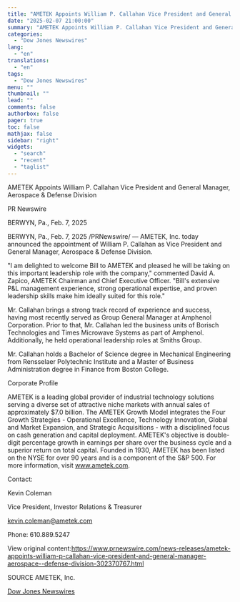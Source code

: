 ```yaml
---
title: "AMETEK Appoints William P. Callahan Vice President and General Manager, Aerospace & Defense Division"
date: "2025-02-07 21:00:00"
summary: "AMETEK Appoints William P. Callahan Vice President and General Manager, Aerospace &amp; Defense DivisionPR NewswireBERWYN, Pa., Feb. 7, 2025BERWYN, Pa., Feb. 7, 2025 /PRNewswire/ — AMETEK, Inc. today announced the appointment of William P. Callahan as Vice President and General Manager, Aerospace &amp; Defense Division.\"I am delighted to welcome Bill..."
categories:
  - "Dow Jones Newswires"
lang:
  - "en"
translations:
  - "en"
tags:
  - "Dow Jones Newswires"
menu: ""
thumbnail: ""
lead: ""
comments: false
authorbox: false
pager: true
toc: false
mathjax: false
sidebar: "right"
widgets:
  - "search"
  - "recent"
  - "taglist"
---
```


AMETEK Appoints William P. Callahan Vice President and General Manager, Aerospace & Defense Division

PR Newswire

BERWYN, Pa., Feb. 7, 2025

BERWYN, Pa., Feb. 7, 2025 /PRNewswire/ — AMETEK, Inc. today announced the appointment of William P. Callahan as Vice President and General Manager, Aerospace & Defense Division.

"I am delighted to welcome Bill to AMETEK and pleased he will be taking on this important leadership role with the company," commented David A. Zapico, AMETEK Chairman and Chief Executive Officer. "Bill's extensive P&L management experience, strong operational expertise, and proven leadership skills make him ideally suited for this role."

Mr. Callahan brings a strong track record of experience and success, having most recently served as Group General Manager at Amphenol Corporation. Prior to that, Mr. Callahan led the business units of Borisch Technologies and Times Microwave Systems as part of Amphenol. Additionally, he held operational leadership roles at Smiths Group.

Mr. Callahan holds a Bachelor of Science degree in Mechanical Engineering from Rensselaer Polytechnic Institute and a Master of Business Administration degree in Finance from Boston College.

Corporate Profile

AMETEK is a leading global provider of industrial technology solutions serving a diverse set of attractive niche markets with annual sales of approximately $7.0 billion. The AMETEK Growth Model integrates the Four Growth Strategies - Operational Excellence, Technology Innovation, Global and Market Expansion, and Strategic Acquisitions - with a disciplined focus on cash generation and capital deployment. AMETEK's objective is double-digit percentage growth in earnings per share over the business cycle and a superior return on total capital. Founded in 1930, AMETEK has been listed on the NYSE for over 90 years and is a component of the S&P 500. For more information, visit www.ametek.com.

Contact:

Kevin Coleman

Vice President, Investor Relations & Treasurer

kevin.coleman@ametek.com

Phone: 610.889.5247

View original content:https://www.prnewswire.com/news-releases/ametek-appoints-william-p-callahan-vice-president-and-general-manager-aerospace--defense-division-302370767.html

SOURCE AMETEK, Inc.

[Dow Jones Newswires](https://www.tradingview.com/news/DJN_DN20250207005751:0/)
